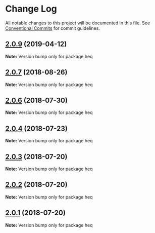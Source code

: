 # Change Log

All notable changes to this project will be documented in this file.
See [Conventional Commits](https://conventionalcommits.org) for commit guidelines.

<a name="2.0.9"></a>
## [2.0.9](https://github.com/tungv/heq/compare/heq@2.0.8...heq@2.0.9) (2019-04-12)




**Note:** Version bump only for package heq

<a name="2.0.7"></a>
## [2.0.7](https://github.com/tungv/heq/compare/heq@2.0.6...heq@2.0.7) (2018-08-26)




**Note:** Version bump only for package heq

<a name="2.0.6"></a>
## [2.0.6](https://github.com/tungv/heq/compare/heq@2.0.5...heq@2.0.6) (2018-07-30)




**Note:** Version bump only for package heq

<a name="2.0.4"></a>
## [2.0.4](https://github.com/tungv/heq/compare/heq@2.0.3...heq@2.0.4) (2018-07-23)




**Note:** Version bump only for package heq

<a name="2.0.3"></a>
## [2.0.3](https://github.com/tungv/heq/compare/heq@2.0.2...heq@2.0.3) (2018-07-20)




**Note:** Version bump only for package heq

<a name="2.0.2"></a>
## [2.0.2](https://github.com/tungv/heq/compare/heq@2.0.1...heq@2.0.2) (2018-07-20)




**Note:** Version bump only for package heq

<a name="2.0.1"></a>
## [2.0.1](https://github.com/tungv/heq/compare/heq@2.0.0...heq@2.0.1) (2018-07-20)




**Note:** Version bump only for package heq
